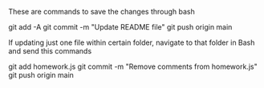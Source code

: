 These are commands to save the changes through bash

git add -A
git commit -m "Update README file"
git push origin main

If updating just one file within certain folder, navigate to that folder in Bash and send this commands

git add homework.js
git commit -m "Remove comments from homework.js"
git push origin main


 
